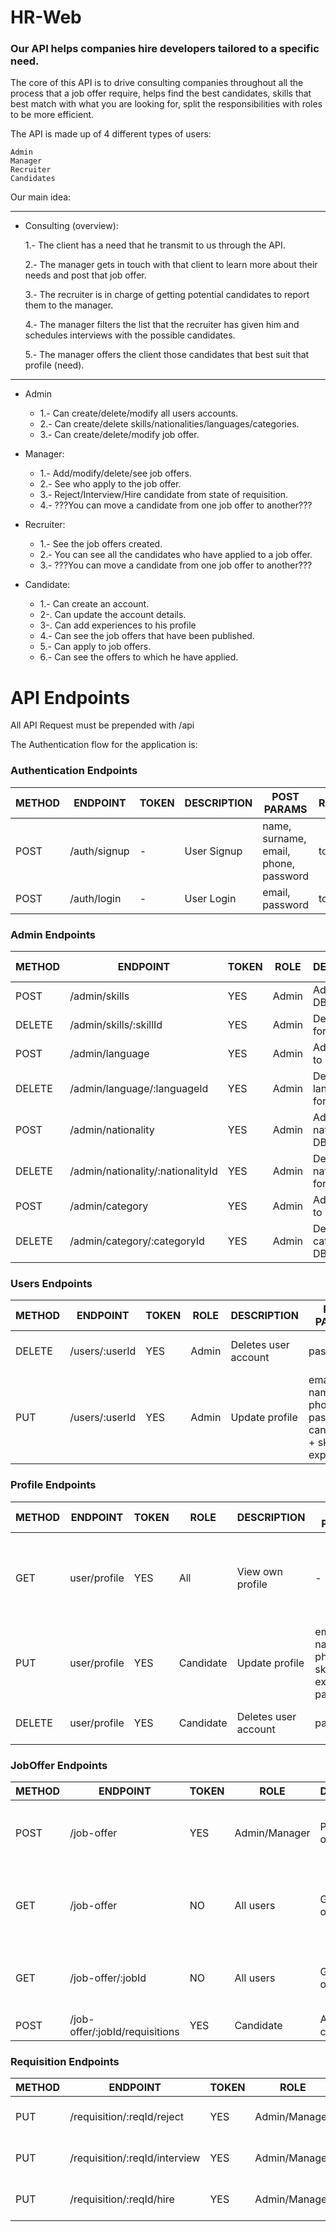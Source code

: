 # HR-Web

### Our API helps companies hire developers tailored to a specific need.

The core of this API is to drive consulting companies throughout all the process that a job offer require, helps find the best candidates, skills that best match with what you are looking for, split the responsibilities with roles to be more efficient.

The API is made up of 4 different types of users:

    Admin
    Manager
    Recruiter
    Candidates
    
Our main idea:
___________________________________________________
   - Consulting (overview): 

      1.- The client has a need that he transmit to us through the API. 

      2.- The manager gets in touch with that client to learn more about their needs and post that job offer. 
      
      3.- The recruiter is in charge of getting potential candidates to report them to the manager. 
      
      4.- The manager filters the list that the recruiter has given him and schedules interviews with the possible candidates. 
      
      5.- The manager offers the client those candidates that best suit that profile (need).
___________________________________________________
   - Admin 
       - 1.- Can create/delete/modify all users accounts. 
       - 2.- Can create/delete skills/nationalities/languages/categories.
       - 3.- Can create/delete/modify job offer.

   - Manager: 
       - 1.- Add/modify/delete/see job offers.
       - 2.- See who apply to the job offer.
       - 3.- Reject/Interview/Hire candidate from state of requisition. 
       - 4.- ???You can move a candidate from one job offer to another???

   - Recruiter: 
       - 1.- See the job offers created.
       - 2.- You can see all the candidates who have applied to a job offer.
       - 3.- ???You can move a candidate from one job offer to another???


   - Candidate: 
       - 1.- Can create an account. 
       - 2-. Can update the account details.
       - 3-. Can add experiences to his profile
       - 4.- Can see the job offers that have been published. 
       - 5.- Can apply to job offers. 
       - 6.- Can see the offers to which he have applied.

# API Endpoints

All API Request must be prepended with /api

The Authentication flow for the application is:

### Authentication Endpoints

METHOD | ENDPOINT         | TOKEN | DESCRIPTION              | POST PARAMS                                     | RETURNS
-------|------------------|-------|--------------------------|-------------------------------------------------|--------------------
POST   | /auth/signup     | -     | User Signup              | name, surname, email, phone, password           | token
POST   | /auth/login      | -     | User Login               | email, password                                 | token

### Admin Endpoints

METHOD | ENDPOINT                         | TOKEN | ROLE    | DESCRIPTION                | POST PARAMS    | RETURNS
-------|----------------------------------|-------|---------|----------------------------|----------------|---------
POST   | /admin/skills                    | YES   |  Admin  | Add skills to DB           | skills         | Skill created
DELETE | /admin/skills/:skillId           | YES   |  Admin  | Delete skills form DB      | skills         | Skill deleted
POST   | /admin/language                  | YES   |  Admin  | Add language to DB         | laguage        | Laguage created
DELETE | /admin/language/:languageId      | YES   |  Admin  | Delete language form DB    | laguage        | Laguage deleted
POST   | /admin/nationality               | YES   |  Admin  | Add nationality to DB      | nationality    | Nationalty created
DELETE | /admin/nationality/:nationalityId| YES   |  Admin  | Delete nationality form DB | nationality    | Nationalty deleted
POST   | /admin/category                  | YES   |  Admin  | Add category to DB         | category       | Category created
DELETE | /admin/category/:categoryId      | YES   |  Admin  | Delete category form DB    | category       | Category deleted


### Users Endpoints
                  
METHOD | ENDPOINT         | TOKEN | ROLE    | DESCRIPTION              | POST PARAMS                                                     | RETURNS
-------|------------------|-------|---------|--------------------------|-----------------------------------------------------------------|--------------------
DELETE | /users/:userId   | YES   |  Admin  | Deletes user account     | password                                                        | User deletion confirmation
PUT    | /users/:userId   | YES   |  Admin  | Update profile           | email, name, phone, password ( candidate: + skills, experience) | Updated user data


### Profile Endpoints

METHOD | ENDPOINT         | TOKEN | ROLE      | DESCRIPTION              | POST PARAMS                                      | RETURNS
-------|------------------|-------|-----------|--------------------------|--------------------------------------------------|--------------------
GET    | user/profile     | YES   | All       | View own profile         | -                                                | name, surname, email, phone ( candidate: + skills, experience)
PUT    | user/profile     | YES   | Candidate | Update profile           | email, name, phone, skills, experience, password | Updated user data
DELETE | user/profile     | YES   | Candidate | Deletes user account     | password                                         | User deletion confirmation


### JobOffer Endpoints

METHOD | ENDPOINT                         | TOKEN | ROLE          |  DESCRIPTION        | PARAMS                                          | RETURNS
-------|----------------------------------|-------|---------------|---------------------|-------------------------------------------------|--------------------
POST   | /job-offer                       | YES   | Admin/Manager | Post a job offer    | tittle, postDate, company, description, skills  | Updated post offer
GET    | /job-offer                       | NO    | All users     | Get all jobs offers | query: search string                            | Lits of matching tittle, company, postDate and ids
GET    | /job-offer/:jobId                | NO    | All users     | Get full job offer  | -                                               | tittle, postDate, company, description, skills 
POST   | /job-offer/:jobId/requisitions   | YES   | Candidate     | Apply candidate ID  | -                                               | Requisiton

### Requisition Endpoints

METHOD | ENDPOINT                         | TOKEN | ROLE          |  DESCRIPTION                             | PARAMS                      | RETURNS
-------|----------------------------------|-------|---------------|------------------------------------------|-----------------------------|--------------------
PUT    | /requisition/:reqId/reject       | YES   | Admin/Manager | Change state of requisition to reject    | Requisition ID              | Requisition state updated
PUT    | /requisition/:reqId/interview    | YES   | Admin/Manager | Change state of requisition to interview | Requisition ID              | Requisition state updated
PUT    | /requisition/:reqId/hire         | YES   | Admin/Manager | Change state of requisition to hired     | Requisition ID              | Requisition state updated